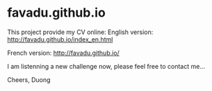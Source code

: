 # favadu.github.io

This project provide my CV online:
English version:
http://favadu.github.io/index_en.html

French version:
http://favadu.github.io/

I am listenning a new challenge now, please feel free to contact me...

Cheers,
Duong
